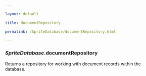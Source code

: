 ```yaml
---

layout: default

title: documentRepository

permalink: /SpriteDatabase/documentRepository.html

---
```


### _SpriteDatabase_.documentRepository

Returns a repository for working with document records within the database.

